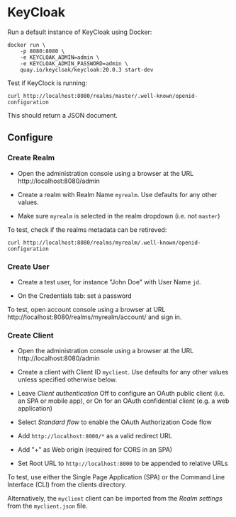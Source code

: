 # KeyCloak

Run a default instance of KeyCloak using Docker:

	docker run \
	    -p 8080:8080 \
	    -e KEYCLOAK_ADMIN=admin \
	    -e KEYCLOAK_ADMIN_PASSWORD=admin \
	    quay.io/keycloak/keycloak:20.0.3 start-dev


Test if KeyClock is running:

	curl http://localhost:8080/realms/master/.well-known/openid-configuration

This should return a JSON document.

## Configure

### Create Realm

- Open the administration console using a browser at the URL http://localhost:8080/admin

- Create a realm with Realm Name `myrealm`. Use defaults for any other values.

- Make sure `myrealm` is selected in the realm dropdown (i.e. not `master`)

To test, check if the realms metadata can be retireved:

	curl http://localhost:8080/realms/myrealm/.well-known/openid-configuration

### Create User

- Create a test user, for instance "John Doe" with User Name `jd`.

- On the Credentials tab: set a password

To test, open account console using a browser at URL http://localhost:8080/realms/myrealm/account/ and sign in.

### Create Client

- Open the administration console using a browser at the URL http://localhost:8080/admin

- Create a client with Client ID `myclient`. Use defaults for any other values unless specified otherwise below.

- Leave _Client authentication_ Off to configure an OAuth public client (i.e. an SPA or mobile app), or On for an OAuth confidential client (e.g. a web application)

- Select _Standard flow_ to enable the OAuth Authorization Code flow

- Add `http://localhost:8000/*` as a valid redirect URL

- Add "+" as Web origin (required for CORS in an SPA)

- Set Root URL to `http://localhost:8000` to be appended to relative URLs

To test, use either the Single Page Application (SPA) or the Command Line Interface (CLI) from the clients directory.

Alternatively, the `myclient` client can be imported from the _Realm settings_ from the `myclient.json` file.
